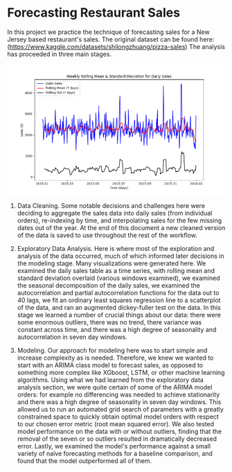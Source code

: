 # Forecasting Restaurant Sales

In this project we practice the technique of forecasting sales for a New Jersey based restaurant's sales. The original dataset can be found here: (https://www.kaggle.com/datasets/shilongzhuang/pizza-sales) The analysis has proceeded in three main stages.

![Rolling Mean and Standard Deviation of Daily Sales](rolling_stats.png)

1) Data Cleaning. Some notable decisions and challenges here were deciding to aggregate the sales data into daily sales (from individual orders), re-indexing by time, and interpolating sales for the few missing dates out of the year. At the end of this document a new cleaned version of the data is saved to use throughout the rest of the workflow.

2) Exploratory Data Analysis. Here is where most of the exploration and analysis of the data occurred, much of which informed later decisions in the modeling stage. Many visualizations were generated here. We examined the daily sales table as a time series, with rolling mean and standard deviation overlaid (various windows examined), we examined the seasonal decomposition of the daily sales, we examined the autocorrelation and partial autocorrelation functions for the data out to 40 lags, we fit an ordinary least squares regression line to a scatterplot of the data, and ran an augmented dickey-fuller test on the data. In this stage we learned a number of crucial things about our data: there were some enormous outliers, there was no trend, there variance was constant across time, and there was a high degree of seasonality and autocorrelation in seven day windows. 

3) Modeling. Our approach for modeling here was to start simple and increase complexity as is needed. Therefore, we knew we wanted to start with an ARIMA class model to forecast sales, as opposed to something more complex like XGboost, LSTM, or other machine learning algorithms. Using what we had learned from the exploratory data analysis section, we were quite certain of some of the ARIMA model orders: for example no differencing was needed to achieve stationarity and there was a high degree of seasonality in seven day windows. This allowed us to run an automated grid search of parameters with a greatly constrained space to quickly obtain optimal model orders with respect to our chosen error metric (root mean squared error). We also tested model performance on the data with or without outliers, finding that the removal of the seven or so outliers resulted in dramatically decreased error. Lastly, we examined the model's performance against a small variety of naïve forecasting methods for a baseline comparison, and found that the model outperformed all of them.